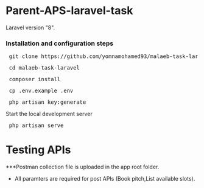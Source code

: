 # Parent-APS-laravel-task

Laravel version "8".

### Installation and configuration steps

 <pre> git clone https://github.com/yomnamohamed93/malaeb-task-laravel.git </pre>   
 <pre> cd malaeb-task-laravel </pre>
 <pre> composer install </pre>
 <pre> cp .env.example .env </pre>
 <pre> php artisan key:generate </pre>
Start the local development server

   <pre> php artisan serve </pre>
# Testing APIs
***Postman collection file is uploaded in the app root folder. </br>   
- All paramters are required for post APIs (Book pitch,List available slots).</br> </br>

